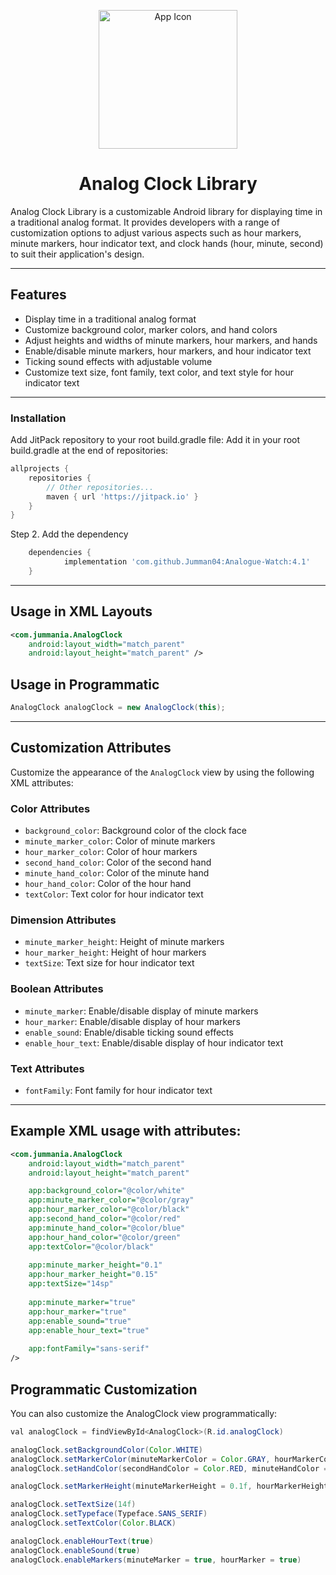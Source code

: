 <p align="center">
  <img src="https://github.com/Jumman04/Analogue-Watch/assets/113237846/1efff827-143a-49b2-988c-4b059ac0d7fa" alt="App Icon" width="222">


  <h1 align="center">Analog Clock Library</h1>


Analog Clock Library is a customizable Android library for displaying time in a traditional analog format. It provides developers with a range of customization options to adjust various aspects such as hour markers, minute markers, hour indicator text, and clock hands (hour, minute, second) to suit their application's design.

---

## Features

- Display time in a traditional analog format
- Customize background color, marker colors, and hand colors
- Adjust heights and widths of minute markers, hour markers, and hands
- Enable/disable minute markers, hour markers, and hour indicator text
- Ticking sound effects with adjustable volume
- Customize text size, font family, text color, and text style for hour indicator text

---


### Installation

Add JitPack repository to your root build.gradle file:
Add it in your root build.gradle at the end of repositories:

```groovy
allprojects {
    repositories {
        // Other repositories...
        maven { url 'https://jitpack.io' }
    }
}
```
Step 2. Add the dependency
```groovy
	dependencies {
	        implementation 'com.github.Jumman04:Analogue-Watch:4.1'
	}
```

---

## Usage in XML Layouts
```xml
<com.jummania.AnalogClock
    android:layout_width="match_parent"
    android:layout_height="match_parent" />
```
## Usage in Programmatic
```java
AnalogClock analogClock = new AnalogClock(this);
```

---

## Customization Attributes

Customize the appearance of the `AnalogClock` view by using the following XML attributes:

### Color Attributes
- `background_color`: Background color of the clock face
- `minute_marker_color`: Color of minute markers
- `hour_marker_color`: Color of hour markers
- `second_hand_color`: Color of the second hand
- `minute_hand_color`: Color of the minute hand
- `hour_hand_color`: Color of the hour hand
- `textColor`: Text color for hour indicator text

### Dimension Attributes
- `minute_marker_height`: Height of minute markers
- `hour_marker_height`: Height of hour markers
- `textSize`: Text size for hour indicator text

### Boolean Attributes
- `minute_marker`: Enable/disable display of minute markers
- `hour_marker`: Enable/disable display of hour markers
- `enable_sound`: Enable/disable ticking sound effects
- `enable_hour_text`: Enable/disable display of hour indicator text

### Text Attributes
- `fontFamily`: Font family for hour indicator text

---

## Example XML usage with attributes:

```xml
<com.jummania.AnalogClock
    android:layout_width="match_parent"
    android:layout_height="match_parent"

    app:background_color="@color/white"
    app:minute_marker_color="@color/gray"
    app:hour_marker_color="@color/black"
    app:second_hand_color="@color/red"
    app:minute_hand_color="@color/blue"
    app:hour_hand_color="@color/green"
    app:textColor="@color/black"
    
    app:minute_marker_height="0.1"
    app:hour_marker_height="0.15"
    app:textSize="14sp"
    
    app:minute_marker="true"
    app:hour_marker="true"
    app:enable_sound="true"
    app:enable_hour_text="true"
    
    app:fontFamily="sans-serif"
/>

```

## Programmatic Customization
You can also customize the AnalogClock view programmatically:
```java
val analogClock = findViewById<AnalogClock>(R.id.analogClock)

analogClock.setBackgroundColor(Color.WHITE)
analogClock.setMarkerColor(minuteMarkerColor = Color.GRAY, hourMarkerColor = Color.BLACK)
analogClock.setHandColor(secondHandColor = Color.RED, minuteHandColor = Color.BLUE, hourHandColor = Color.GREEN)

analogClock.setMarkerHeight(minuteMarkerHeight = 0.1f, hourMarkerHeight = 0.15f)

analogClock.setTextSize(14f)
analogClock.setTypeface(Typeface.SANS_SERIF)
analogClock.setTextColor(Color.BLACK)

analogClock.enableHourText(true)
analogClock.enableSound(true)
analogClock.enableMarkers(minuteMarker = true, hourMarker = true)

```

